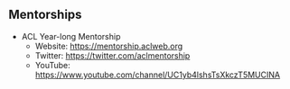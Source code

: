 ## Mentorships
- ACL Year-long Mentorship
  - Website: https://mentorship.aclweb.org
  - Twitter: https://twitter.com/aclmentorship
  - YouTube: https://www.youtube.com/channel/UC1yb4lshsTsXkczT5MUCINA
